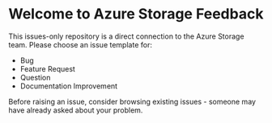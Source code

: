 

# Welcome to Azure Storage Feedback

This issues-only repository is a direct connection to the Azure Storage team. Please choose an issue template for:
- Bug
- Feature Request
- Question
- Documentation Improvement

Before raising an issue, consider browsing existing issues - someone may have already asked about your problem.


